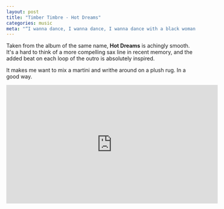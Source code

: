 ```yaml
---
layout: post
title: "Timber Timbre - Hot Dreams"
categories: music
meta: "“I wanna dance, I wanna dance, I wanna dance with a black woman.”"
---
```


Taken from the album of the same name, **Hot Dreams** is achingly smooth. It's a hard to think of a more compelling sax line in recent memory, and the added beat on each loop of the outro is absolutely inspired.

It makes me want to mix a martini and writhe around on a plush rug. In a good way.

<div class="flex-video widescreen"><iframe width="560" height="315" src="https://www.youtube.com/embed/En1llevuLQ4?rel=0&amp;showinfo=0" frameborder="0" allowfullscreen></iframe></div>